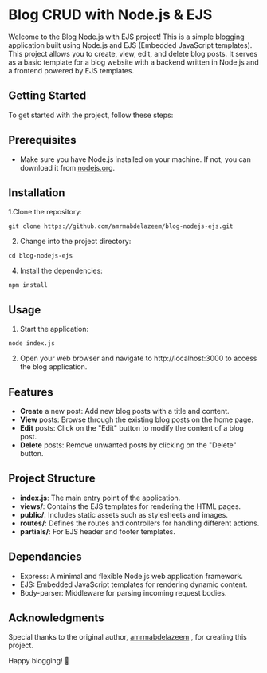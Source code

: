 # Blog CRUD with Node.js & EJS

Welcome to the Blog Node.js with EJS project! This is a simple blogging application built using Node.js and EJS (Embedded JavaScript templates).
This project allows you to create, view, edit, and delete blog posts. It serves as a basic template for a blog website with a backend
written in Node.js and a frontend powered by EJS templates.


## Getting Started
To get started with the project, follow these steps:

## Prerequisites
* Make sure you have Node.js installed on your machine. If not, you can download it from [nodejs.org](https://nodejs.org/en).

## Installation
1.Clone the repository:
```
git clone https://github.com/amrmabdelazeem/blog-nodejs-ejs.git
```
2. Change into the project directory:
```
cd blog-nodejs-ejs
```
4. Install the dependencies:
```
npm install
```

## Usage
1. Start the application:
```
node index.js
```
2. Open your web browser and navigate to http://localhost:3000 to access the blog application.

## Features

* **Create** a new post: Add new blog posts with a title and content.
* **View** posts: Browse through the existing blog posts on the home page.
* **Edit** posts: Click on the "Edit" button to modify the content of a blog post.
* **Delete** posts: Remove unwanted posts by clicking on the "Delete" button.

## Project Structure

* **index.js**: The main entry point of the application.
* **views/**: Contains the EJS templates for rendering the HTML pages.
* **public/**: Includes static assets such as stylesheets and images.
* **routes/**: Defines the routes and controllers for handling different actions.
* **partials/**: For EJS header and footer templates.

## Dependancies
* Express: A minimal and flexible Node.js web application framework.
* EJS: Embedded JavaScript templates for rendering dynamic content.
* Body-parser: Middleware for parsing incoming request bodies.

## Acknowledgments

Special thanks to the original author, [amrmabdelazeem](https://github.com/amrmabdelazeem/) , for creating this project.

Happy blogging! 🚀

